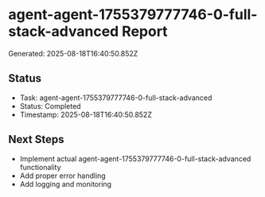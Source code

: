 # agent-agent-1755379777746-0-full-stack-advanced Report

Generated: 2025-08-18T16:40:50.852Z

## Status
- Task: agent-agent-1755379777746-0-full-stack-advanced
- Status: Completed
- Timestamp: 2025-08-18T16:40:50.852Z

## Next Steps
- Implement actual agent-agent-1755379777746-0-full-stack-advanced functionality
- Add proper error handling
- Add logging and monitoring
